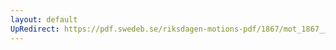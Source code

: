 ```yaml
---
layout: default
UpRedirect: https://pdf.swedeb.se/riksdagen-motions-pdf/1867/mot_1867__ak__00010/mot_1867__ak__00010_001.pdf
---
```

